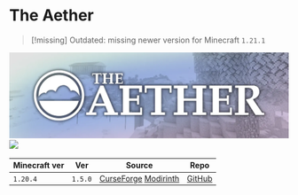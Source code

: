 # The Aether

> [!missing] Outdated: missing newer version for Minecraft `1.21.1`

![](https://raw.githubusercontent.com/The-Aether-Team/The-Aether/1.19.4-develop/docs/assets/banner.webp)
![](https://media.forgecdn.net/attachments/651/946/gallery1.png)

| Minecraft ver | Ver     | Source                                                                                                         | Repo                                                    |
| ------------- | ------- | -------------------------------------------------------------------------------------------------------------- | ------------------------------------------------------- |
| `1.20.4`      | `1.5.0` | [CurseForge](https://www.curseforge.com/minecraft/mc-mods/aether) [Modirinth](https://modrinth.com/mod/aether) | [GitHub](https://github.com/The-Aether-Team/The-Aether) |
